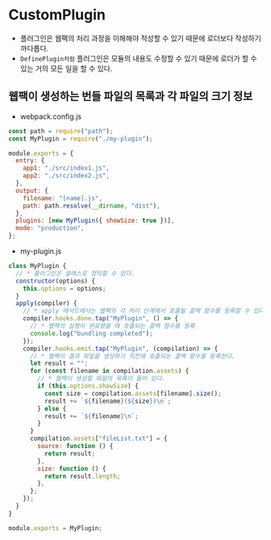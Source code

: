 # CustomPlugin

- 플러그인은 웹팩의 처리 과정을 이해해야 적성할 수 있기 때문에 로더보다 작성하기 까다롭다.
- `DefinePlugin처럼` 플러그인은 모듈의 내용도 수정할 수 있기 때문에 로더가 할 수 있는 거의 모든 일을 할 수 있다.

## 웹팩이 생성하는 번들 파일의 목록과 각 파일의 크기 정보

- webpack.config.js

```js
const path = require("path");
const MyPlugin = require("./my-plugin");

module.exports = {
  entry: {
    app1: "./src/index1.js",
    app2: "./src/index2.js",
  },
  output: {
    filename: "[name].js",
    path: path.resolve(__dirname, "dist"),
  },
  plugins: [new MyPlugin({ showSize: true })],
  mode: "production",
};
```

- my-plugin.js

```js
class MyPlugin {
  // * 플러그인은 클래스로 정의할 수 있다.
  constructor(options) {
    this.options = options;
  }
  apply(compiler) {
    // * apply 메서드에서는 웹팩의 각 처리 단계에서 호출될 콜백 함수를 등록할 수 있다.
    compiler.hooks.done.tap("MyPlugin", () => {
      // * 웹팩의 실행이 완료됐을 때 호출되는 콜백 함수를 등록
      console.log("bundling completed");
    });
    compiler.hooks.emit.tap("MyPlugin", (compilation) => {
      // * 웹팩이 결과 파일을 생성하기 직전에 호출되는 콜백 함수를 등록한다.
      let result = "";
      for (const filename in compilation.assets) {
        // * 웹팩이 생성할 파일의 목록이 들어 있다.
        if (this.options.showSize) {
          const size = compilation.assets[filename].size();
          result += `${filename}(${size})\n`;
        } else {
          result += `${filename}\n`;
        }
      }
      compilation.assets["fileList.txt"] = {
        source: function () {
          return result;
        },
        size: function () {
          return result.length;
        },
      };
    });
  }
}

module.exports = MyPlugin;
```
